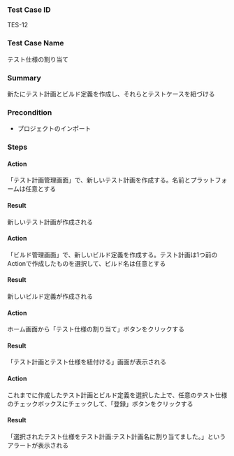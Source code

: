 ### Test Case ID
TES-12

### Test Case Name
テスト仕様の割り当て

### Summary
新たにテスト計画とビルド定義を作成し、それらとテストケースを紐づける

### Precondition
* プロジェクトのインポート

### Steps

#### Action
「テスト計画管理画面」で、新しいテスト計画を作成する。名前とプラットフォームは任意とする
#### Result
新しいテスト計画が作成される

#### Action
「ビルド管理画面」で、新しいビルド定義を作成する。テスト計画は1つ前のActionで作成したものを選択して、ビルド名は任意とする
#### Result
新しいビルド定義が作成される

#### Action
ホーム画面から「テスト仕様の割り当て」ボタンをクリックする
#### Result
「テスト計画とテスト仕様を紐付ける」画面が表示される

#### Action
これまでに作成したテスト計画とビルド定義を選択した上で、任意のテスト仕様のチェックボックスにチェックして、「登録」ボタンをクリックする
#### Result
「選択されたテスト仕様をテスト計画:テスト計画名に割り当てました。」というアラートが表示される

